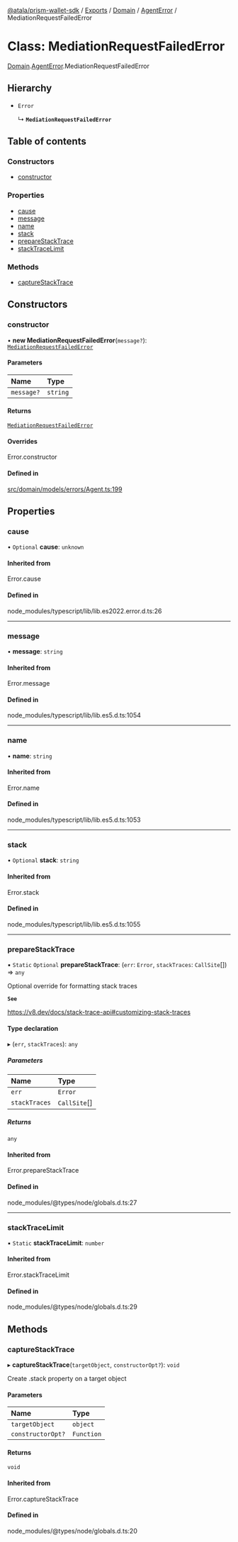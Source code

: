 [@atala/prism-wallet-sdk](../README.md) / [Exports](../modules.md) / [Domain](../modules/Domain.md) / [AgentError](../modules/Domain.AgentError.md) / MediationRequestFailedError

# Class: MediationRequestFailedError

[Domain](../modules/Domain.md).[AgentError](../modules/Domain.AgentError.md).MediationRequestFailedError

## Hierarchy

- `Error`

  ↳ **`MediationRequestFailedError`**

## Table of contents

### Constructors

- [constructor](Domain.AgentError.MediationRequestFailedError.md#constructor)

### Properties

- [cause](Domain.AgentError.MediationRequestFailedError.md#cause)
- [message](Domain.AgentError.MediationRequestFailedError.md#message)
- [name](Domain.AgentError.MediationRequestFailedError.md#name)
- [stack](Domain.AgentError.MediationRequestFailedError.md#stack)
- [prepareStackTrace](Domain.AgentError.MediationRequestFailedError.md#preparestacktrace)
- [stackTraceLimit](Domain.AgentError.MediationRequestFailedError.md#stacktracelimit)

### Methods

- [captureStackTrace](Domain.AgentError.MediationRequestFailedError.md#capturestacktrace)

## Constructors

### constructor

• **new MediationRequestFailedError**(`message?`): [`MediationRequestFailedError`](Domain.AgentError.MediationRequestFailedError.md)

#### Parameters

| Name | Type |
| :------ | :------ |
| `message?` | `string` |

#### Returns

[`MediationRequestFailedError`](Domain.AgentError.MediationRequestFailedError.md)

#### Overrides

Error.constructor

#### Defined in

[src/domain/models/errors/Agent.ts:199](https://github.com/hyperledger/identus-edge-agent-sdk-ts/blob/47157819fe5d19bccc5fcc542e98f32706bff6c2/src/domain/models/errors/Agent.ts#L199)

## Properties

### cause

• `Optional` **cause**: `unknown`

#### Inherited from

Error.cause

#### Defined in

node_modules/typescript/lib/lib.es2022.error.d.ts:26

___

### message

• **message**: `string`

#### Inherited from

Error.message

#### Defined in

node_modules/typescript/lib/lib.es5.d.ts:1054

___

### name

• **name**: `string`

#### Inherited from

Error.name

#### Defined in

node_modules/typescript/lib/lib.es5.d.ts:1053

___

### stack

• `Optional` **stack**: `string`

#### Inherited from

Error.stack

#### Defined in

node_modules/typescript/lib/lib.es5.d.ts:1055

___

### prepareStackTrace

▪ `Static` `Optional` **prepareStackTrace**: (`err`: `Error`, `stackTraces`: `CallSite`[]) => `any`

Optional override for formatting stack traces

**`See`**

https://v8.dev/docs/stack-trace-api#customizing-stack-traces

#### Type declaration

▸ (`err`, `stackTraces`): `any`

##### Parameters

| Name | Type |
| :------ | :------ |
| `err` | `Error` |
| `stackTraces` | `CallSite`[] |

##### Returns

`any`

#### Inherited from

Error.prepareStackTrace

#### Defined in

node_modules/@types/node/globals.d.ts:27

___

### stackTraceLimit

▪ `Static` **stackTraceLimit**: `number`

#### Inherited from

Error.stackTraceLimit

#### Defined in

node_modules/@types/node/globals.d.ts:29

## Methods

### captureStackTrace

▸ **captureStackTrace**(`targetObject`, `constructorOpt?`): `void`

Create .stack property on a target object

#### Parameters

| Name | Type |
| :------ | :------ |
| `targetObject` | `object` |
| `constructorOpt?` | `Function` |

#### Returns

`void`

#### Inherited from

Error.captureStackTrace

#### Defined in

node_modules/@types/node/globals.d.ts:20
